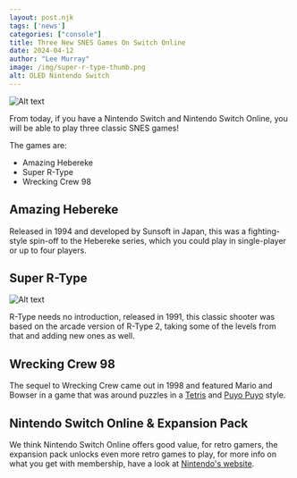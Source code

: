 ```yaml
---
layout: post.njk 
tags: ['news']
categories: ["console"]
title: Three New SNES Games On Switch Online
date: 2024-04-12
author: "Lee Murray"
image: /img/super-r-type-thumb.png
alt: OLED Nintendo Switch
---
```


![Alt text](/img/snes-online-switch.png "A Nitendo Switch on a wooden surface displaying a selction of games from Nintendo Switch Online.")


From today, if you have a Nintendo Switch and Nintendo Switch Online, you will be able to play three classic SNES games!

The games are:

- Amazing Hebereke
- Super R-Type
- Wrecking Crew 98

## Amazing Hebereke

Released in 1994 and developed by Sunsoft in Japan, this was a fighting-style spin-off to the Hebereke series, which you could play in single-player or up to four players.

## Super R-Type

![Alt text](/img/super-r-type-snes-switch.png "A Nitendo Switch running the R-Type game.")

R-Type needs no introduction, released in 1991, this classic shooter was based on the arcade version of R-Type 2, taking some of the levels from that and adding new ones as well.


## Wrecking Crew 98

The sequel to Wrecking Crew came out in 1998 and featured Mario and Bowser in a game that was around puzzles in a [Tetris](https://www.nintendo.com/en-gb/Games/Game-Boy/TETRIS--275924.html) and [Puyo Puyo](https://en.wikipedia.org/wiki/Puyo_Puyo) style.

## Nintendo Switch Online & Expansion Pack
We think Nintendo Switch Online offers good value, for retro gamers, the expansion pack unlocks even more retro games to play, for more info on what you get with membership, have a look at [Nintendo's website](https://www.nintendo.com/en-gb/Nintendo-Switch-Online/Membership-options/Membership-options-1374627.html).




